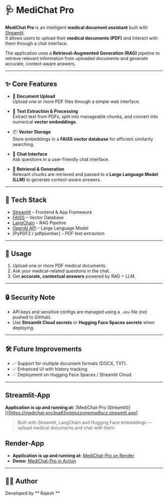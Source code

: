 # 🩺 MediChat Pro

**MediChat Pro** is an intelligent **medical document assistant** built with [Streamlit](https://streamlit.io/).  
It allows users to upload their **medical documents (PDF)** and interact with them through a chat interface.  

The application uses a **Retrieval-Augmented Generation (RAG)** pipeline to retrieve relevant information from uploaded documents and generate accurate, context-aware answers.

---

## ✨ Core Features

- 📂 **Document Upload**  
  Upload one or more PDF files through a simple web interface.  

- 📝 **Text Extraction & Processing**  
  Extract text from PDFs, split into manageable chunks, and convert into numerical **vector embeddings**.  

- 📦 **Vector Storage**  
  Store embeddings in a **FAISS vector database** for efficient similarity searching.  

- 💬 **Chat Interface**  
  Ask questions in a user-friendly chat interface.  

- 🤖 **Retrieval & Generation**  
  Relevant chunks are retrieved and passed to a **Large Language Model (LLM)** to generate context-aware answers.  

---

## 🚀 Tech Stack

- [Streamlit](https://streamlit.io/) – Frontend & App Framework  
- [FAISS](https://github.com/facebookresearch/faiss) – Vector Database  
- [LangChain](https://www.langchain.com/) – RAG Pipeline  
- [OpenAI API](https://platform.openai.com/) – Large Language Model  
- [PyPDF2 / pdfplumber] – PDF text extraction  

---

## 📌 Usage

1. Upload one or more PDF medical documents.  
2. Ask your medical-related questions in the chat.  
3. Get **accurate, contextual answers** powered by RAG + LLM.  

---

## 🔒 Security Note

- API keys and sensitive configs are managed using a `.env` file (not pushed to GitHub).  
- Use **Streamlit Cloud secrets** or **Hugging Face Spaces secrets** when deploying.  

---

## 🛠️ Future Improvements

- ✅ Support for multiple document formats (DOCX, TXT).  
- ✅ Enhanced UI with history tracking.  
- ✅ Deployment on Hugging Face Spaces / Streamlit Cloud.  

---
## Streamlit-App

 **Application is up and running at:** [MediChat-Pro (Streamlit)][([https://medichat-pro3na87robjjxzzxmpmw9scz.streamlit.app]

> Built with Streamlit, LangChain and Hugging Face embeddings — upload medical documents and chat with them.


## Render-App

- **Application is up and running at:** [MediChat-Pro on Render](https://medichat-pro.onrender.com)
- **Demo:** [MediChat-Pro in Action](https://medichat-pro.onrender.com)


---

## 👨‍💻 Author
Developed by ** Rajesh **
